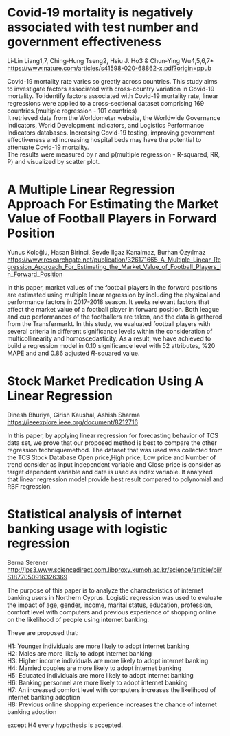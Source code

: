 # Covid‑19 mortality is negatively associated with test number and government effectiveness
Li‑Lin Liang1,7, Ching‑Hung Tseng2, Hsiu J. Ho3 & Chun‑Ying Wu4,5,6,7*<br>
https://www.nature.com/articles/s41598-020-68862-x.pdf?origin=ppub

Covid-19 mortality rate varies so greatly across countries. This study aims to investigate factors associated with cross-country variation in
Covid-19 mortality. To identify factors associated with Covid-19 mortality rate, linear regressions were applied to a
cross-sectional dataset comprising 169 countries.(multiple regression - 101 countries)<br>
It retrieved data from the Worldometer website, the Worldwide Governance Indicators, World Development Indicators, and Logistics Performance Indicators databases.
Increasing Covid-19 testing, improving government effectiveness and increasing hospital beds may have the potential to attenuate Covid-19 mortality.<br>
The results were measured by r and p(multiple regression -  R-squared, RR, P) and visualized by scatter plot.


# A Multiple Linear Regression Approach For Estimating the Market Value of Football Players in Forward Position
Yunus Koloğlu, Hasan Birinci, Sevde Ilgaz Kanalmaz, Burhan Özyılmaz
https://www.researchgate.net/publication/326171665_A_Multiple_Linear_Regression_Approach_For_Estimating_the_Market_Value_of_Football_Players_in_Forward_Position

In this paper, market values of the football players in the forward positions are estimated using multiple linear regression by including the physical and performance factors in 2017-2018 season. 
It seeks relevant factors that affect the market value of a football player in forward position.
Both league and cup performances of the footballers are taken, and the data is gathered from the Transfermarkt.
In this study, we evaluated football players with several criteria in different significance levels within the consideration
of multicollinearity and homoscedasticity. As a result, we have achieved to build a regression model in 0.10
significance level with 52 attributes, %20 MAPE and and 0.86 adjusted 𝑅-squared value.

# Stock Market Predication Using A Linear Regression
Dinesh Bhuriya, Girish Kaushal, Ashish Sharma<br>
https://ieeexplore.ieee.org/document/8212716

In this paper, by applying linear regression for forecasting behavior of TCS data set, we
prove that our proposed method is best to compare the
other regression techniquemethod. 
The dataset that was used was collected from the TCS Stock Database
Open price,High price, Low price and Number of
trend consider as input independent variable and
Close price is consider as target dependent variable
and date is used as index variable.
It analyzed that linear regression model provide best result compared to polynomial and RBF regression.


# Statistical analysis of internet banking usage with logistic regression
Berna Serener<br>
http://lps3.www.sciencedirect.com.libproxy.kumoh.ac.kr/science/article/pii/S1877050916326369

The purpose of this paper is to analyze the characteristics of internet banking users in Northern Cyprus.
Logistic regression was used to evaluate the impact of age, gender, income, marital status, education, profession, comfort level with computers and previous experience of shopping online on the likelihood of people using internet banking.

These are proposed that: <br>

H1: Younger individuals are more likely to adopt internet banking<br>
H2: Males are more likely to adopt internet banking<br>
H3: Higher income individuals are more likely to adopt internet banking<br>
H4: Married couples are more likely to adopt internet banking<br>
H5: Educated individuals are more likely to adopt internet banking<br>
H6: Banking personnel are more likely to adopt internet banking<br>
H7: An increased comfort level with computers increases the likelihood of internet banking adoption<br>
H8: Previous online shopping experience increases the chance of internet banking adoption<br>

except H4 every hypothesis is accepted.
